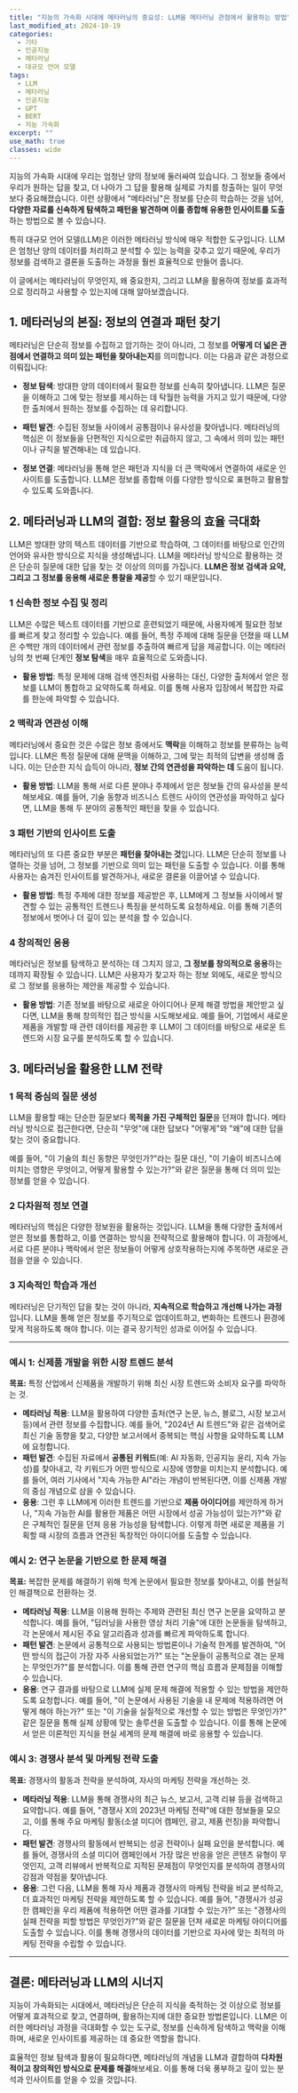 ```yaml
---
title: "지능의 가속화 시대에 메타러닝의 중요성: LLM을 메타러닝 관점에서 활용하는 방법"
last_modified_at: 2024-10-19
categories:
  - 기타
  - 인공지능
  - 메타러닝
  - 대규모 언어 모델
tags:
  - LLM
  - 메타러닝
  - 인공지능
  - GPT
  - BERT
  - 지능 가속화
excerpt: ""
use_math: true
classes: wide
---
```


지능의 가속화 시대에 우리는 엄청난 양의 정보에 둘러싸여 있습니다. 그 정보들 중에서 우리가 원하는 답을 찾고, 더 나아가 그 답을 활용해 실제로 가치를 창출하는 일이 무엇보다 중요해졌습니다. 이런 상황에서 "메타러닝"은 정보를 단순히 학습하는 것을 넘어, **다양한 자료를 신속하게 탐색하고 패턴을 발견하며 이를 종합해 유용한 인사이트를 도출**하는 방법으로 볼 수 있습니다.

특히 대규모 언어 모델(LLM)은 이러한 메타러닝 방식에 매우 적합한 도구입니다. LLM은 엄청난 양의 데이터를 처리하고 분석할 수 있는 능력을 갖추고 있기 때문에, 우리가 정보를 검색하고 결론을 도출하는 과정을 훨씬 효율적으로 만들어 줍니다.

이 글에서는 메타러닝이 무엇인지, 왜 중요한지, 그리고 LLM을 활용하여 정보를 효과적으로 정리하고 사용할 수 있는지에 대해 알아보겠습니다.

## 1. 메타러닝의 본질: 정보의 연결과 패턴 찾기

메타러닝은 단순히 정보를 수집하고 암기하는 것이 아니라, 그 정보를 **어떻게 더 넓은 관점에서 연결하고 의미 있는 패턴을 찾아내는지**를 의미합니다. 이는 다음과 같은 과정으로 이뤄집니다:

- **정보 탐색**: 방대한 양의 데이터에서 필요한 정보를 신속히 찾아냅니다. LLM은 질문을 이해하고 그에 맞는 정보를 제시하는 데 탁월한 능력을 가지고 있기 때문에, 다양한 출처에서 원하는 정보를 수집하는 데 유리합니다.
  
- **패턴 발견**: 수집된 정보들 사이에서 공통점이나 유사성을 찾아냅니다. 메타러닝의 핵심은 이 정보들을 단편적인 지식으로만 취급하지 않고, 그 속에서 의미 있는 패턴이나 규칙을 발견해내는 데 있습니다.
  
- **정보 연결**: 메타러닝을 통해 얻은 패턴과 지식을 더 큰 맥락에서 연결하여 새로운 인사이트를 도출합니다. LLM은 정보를 종합해 이를 다양한 방식으로 표현하고 활용할 수 있도록 도와줍니다.

## 2. 메타러닝과 LLM의 결합: 정보 활용의 효율 극대화

LLM은 방대한 양의 텍스트 데이터를 기반으로 학습하여, 그 데이터를 바탕으로 인간의 언어와 유사한 방식으로 지식을 생성해냅니다. LLM을 메타러닝 방식으로 활용하는 것은 단순히 질문에 대한 답을 찾는 것 이상의 의미를 가집니다. **LLM은 정보 검색과 요약, 그리고 그 정보를 응용해 새로운 통찰을 제공**할 수 있기 때문입니다.

### 1 신속한 정보 수집 및 정리

LLM은 수많은 텍스트 데이터를 기반으로 훈련되었기 때문에, 사용자에게 필요한 정보를 빠르게 찾고 정리할 수 있습니다. 예를 들어, 특정 주제에 대해 질문을 던졌을 때 LLM은 수백만 개의 데이터에서 관련 정보를 추출하여 빠르게 답을 제공합니다. 이는 메타러닝의 첫 번째 단계인 **정보 탐색**을 매우 효율적으로 도와줍니다.

- **활용 방법**: 특정 문제에 대해 검색 엔진처럼 사용하는 대신, 다양한 출처에서 얻은 정보를 LLM이 통합하고 요약하도록 하세요. 이를 통해 사용자 입장에서 복잡한 자료를 한눈에 파악할 수 있습니다.

### 2 맥락과 연관성 이해

메타러닝에서 중요한 것은 수많은 정보 중에서도 **맥락**을 이해하고 정보를 분류하는 능력입니다. LLM은 특정 질문에 대해 문맥을 이해하고, 그에 맞는 최적의 답변을 생성해 줍니다. 이는 단순한 지식 습득이 아니라, **정보 간의 연관성을 파악하는 데** 도움이 됩니다.

- **활용 방법**: LLM을 통해 서로 다른 분야나 주제에서 얻은 정보들 간의 유사성을 분석해보세요. 예를 들어, 기술 동향과 비즈니스 트렌드 사이의 연관성을 파악하고 싶다면, LLM을 통해 두 분야의 공통적인 패턴을 찾을 수 있습니다.

### 3 패턴 기반의 인사이트 도출

메타러닝의 또 다른 중요한 부분은 **패턴을 찾아내는 것**입니다. LLM은 단순히 정보를 나열하는 것을 넘어, 그 정보를 기반으로 의미 있는 패턴을 도출할 수 있습니다. 이를 통해 사용자는 숨겨진 인사이트를 발견하거나, 새로운 결론을 이끌어낼 수 있습니다.

- **활용 방법**: 특정 주제에 대한 정보를 제공받은 후, LLM에게 그 정보들 사이에서 발견할 수 있는 공통적인 트렌드나 특징을 분석하도록 요청하세요. 이를 통해 기존의 정보에서 벗어나 더 깊이 있는 분석을 할 수 있습니다.

### 4 창의적인 응용

메타러닝은 정보를 탐색하고 분석하는 데 그치지 않고, **그 정보를 창의적으로 응용**하는 데까지 확장될 수 있습니다. LLM은 사용자가 찾고자 하는 정보 외에도, 새로운 방식으로 그 정보를 응용하는 제안을 제공할 수 있습니다.

- **활용 방법**: 기존 정보를 바탕으로 새로운 아이디어나 문제 해결 방법을 제안받고 싶다면, LLM을 통해 창의적인 접근 방식을 시도해보세요. 예를 들어, 기업에서 새로운 제품을 개발할 때 관련 데이터를 제공한 후 LLM이 그 데이터를 바탕으로 새로운 트렌드와 시장 요구를 분석하도록 할 수 있습니다.

## 3. 메타러닝을 활용한 LLM 전략

### 1 목적 중심의 질문 생성

LLM을 활용할 때는 단순한 질문보다 **목적을 가진 구체적인 질문**을 던져야 합니다. 메타러닝 방식으로 접근한다면, 단순히 "무엇"에 대한 답보다 "어떻게"와 "왜"에 대한 답을 찾는 것이 중요합니다.

예를 들어, "이 기술의 최신 동향은 무엇인가?"라는 질문 대신, "이 기술이 비즈니스에 미치는 영향은 무엇이고, 어떻게 활용할 수 있는가?"와 같은 질문을 통해 더 의미 있는 정보를 얻을 수 있습니다.

### 2 다차원적 정보 연결

메타러닝의 핵심은 다양한 정보원을 활용하는 것입니다. LLM을 통해 다양한 출처에서 얻은 정보를 통합하고, 이를 연결하는 방식을 전략적으로 활용해야 합니다. 이 과정에서, 서로 다른 분야나 맥락에서 얻은 정보들이 어떻게 상호작용하는지에 주목하면 새로운 관점을 얻을 수 있습니다.

### 3 지속적인 학습과 개선

메타러닝은 단기적인 답을 찾는 것이 아니라, **지속적으로 학습하고 개선해 나가는 과정**입니다. LLM을 통해 얻은 정보를 주기적으로 업데이트하고, 변화하는 트렌드나 환경에 맞게 적응하도록 해야 합니다. 이는 결국 장기적인 성과로 이어질 수 있습니다.

---

### 예시 1: 신제품 개발을 위한 시장 트렌드 분석

**목표:** 특정 산업에서 신제품을 개발하기 위해 최신 시장 트렌드와 소비자 요구를 파악하는 것.

- **메타러닝 적용**: LLM을 활용하여 다양한 출처(연구 논문, 뉴스, 블로그, 시장 보고서 등)에서 관련 정보를 수집합니다. 예를 들어, "2024년 AI 트렌드"와 같은 검색어로 최신 기술 동향을 찾고, 다양한 보고서에서 중복되는 핵심 사항을 요약하도록 LLM에 요청합니다. 
- **패턴 발견**: 수집된 자료에서 **공통된 키워드**(예: AI 자동화, 인공지능 윤리, 지속 가능성)를 찾아내고, 각 키워드가 어떤 방식으로 시장에 영향을 미치는지 분석합니다. 예를 들어, 여러 기사에서 "지속 가능한 AI"라는 개념이 반복된다면, 이를 신제품 개발의 중심 개념으로 삼을 수 있습니다.
- **응용**: 그런 후 LLM에게 이러한 트렌드를 기반으로 **제품 아이디어**를 제안하게 하거나, "지속 가능한 AI를 활용한 제품은 어떤 시장에서 성공 가능성이 있는가?"와 같은 구체적인 질문을 던져 응용 가능성을 탐색합니다. 이렇게 하면 새로운 제품을 기획할 때 시장의 흐름과 연관된 독창적인 아이디어를 도출할 수 있습니다.

### 예시 2: 연구 논문을 기반으로 한 문제 해결

**목표:** 복잡한 문제를 해결하기 위해 학계 논문에서 필요한 정보를 찾아내고, 이를 현실적인 해결책으로 전환하는 것.

- **메타러닝 적용**: LLM을 이용해 원하는 주제와 관련된 최신 연구 논문을 요약하고 분석합니다. 예를 들어, "딥러닝을 사용한 영상 처리 기술"에 대한 논문들을 탐색하고, 각 논문에서 제시된 주요 알고리즘과 성과를 빠르게 파악하도록 합니다.
- **패턴 발견**: 논문에서 공통적으로 사용되는 방법론이나 기술적 한계를 발견하여, "어떤 방식의 접근이 가장 자주 사용되었는가?" 또는 "논문들이 공통적으로 겪는 문제는 무엇인가?"를 분석합니다. 이를 통해 관련 연구의 핵심 흐름과 문제점을 이해할 수 있습니다.
- **응용**: 연구 결과를 바탕으로 LLM에 실제 문제 해결에 적용할 수 있는 방법을 제안하도록 요청합니다. 예를 들어, "이 논문에서 사용된 기술을 내 문제에 적용하려면 어떻게 해야 하는가?" 또는 "이 기술을 실질적으로 개선할 수 있는 방법은 무엇인가?" 같은 질문을 통해 실제 상황에 맞는 솔루션을 도출할 수 있습니다. 이를 통해 논문에서 얻은 이론적인 지식을 현실 세계의 문제 해결에 바로 응용할 수 있습니다.

### 예시 3: 경쟁사 분석 및 마케팅 전략 도출

**목표:** 경쟁사의 활동과 전략을 분석하여, 자사의 마케팅 전략을 개선하는 것.

- **메타러닝 적용**: LLM을 통해 경쟁사의 최근 뉴스, 보고서, 고객 리뷰 등을 검색하고 요약합니다. 예를 들어, "경쟁사 X의 2023년 마케팅 전략"에 대한 정보들을 모으고, 이를 통해 주요 마케팅 활동(소셜 미디어 캠페인, 광고, 제품 런칭)을 파악합니다.
- **패턴 발견**: 경쟁사의 활동에서 반복되는 성공 전략이나 실패 요인을 분석합니다. 예를 들어, 경쟁사의 소셜 미디어 캠페인에서 가장 많은 반응을 얻은 콘텐츠 유형이 무엇인지, 고객 리뷰에서 반복적으로 지적된 문제점이 무엇인지를 분석하여 경쟁사의 강점과 약점을 찾아냅니다.
- **응용**: 그런 다음, LLM을 통해 자사 제품과 경쟁사의 마케팅 전략을 비교 분석하고, 더 효과적인 마케팅 전략을 제안하도록 할 수 있습니다. 예를 들어, "경쟁사가 성공한 캠페인을 우리 제품에 적용하면 어떤 결과를 기대할 수 있는가?" 또는 "경쟁사의 실패 전략을 피할 방법은 무엇인가?"와 같은 질문을 던져 새로운 마케팅 아이디어를 도출할 수 있습니다. 이를 통해 경쟁사의 데이터를 기반으로 자사에 맞는 최적의 마케팅 전략을 수립할 수 있습니다.

---

## 결론: 메타러닝과 LLM의 시너지

지능이 가속화되는 시대에서, 메타러닝은 단순히 지식을 축적하는 것 이상으로 정보를 어떻게 효과적으로 찾고, 연결하며, 활용하는지에 대한 중요한 방법론입니다. LLM은 이러한 메타러닝 과정을 극대화할 수 있는 도구로, 정보를 신속하게 탐색하고 맥락을 이해하며, 새로운 인사이트를 제공하는 데 중요한 역할을 합니다.

효율적인 정보 탐색과 활용이 필요하다면, 메타러닝의 개념을 LLM과 결합하여 **다차원적이고 창의적인 방식으로 문제를 해결**해보세요. 이를 통해 더욱 풍부하고 깊이 있는 분석과 인사이트를 얻을 수 있을 것입니다.